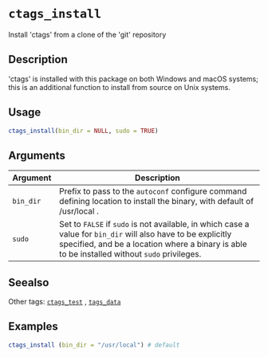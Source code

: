 # `ctags_install`

Install 'ctags' from a clone of the 'git' repository


## Description

'ctags' is installed with this package on both Windows and macOS systems;
 this is an additional function to install from source on Unix systems.


## Usage

```r
ctags_install(bin_dir = NULL, sudo = TRUE)
```


## Arguments

Argument      |Description
------------- |----------------
`bin_dir`     |     Prefix to pass to the `autoconf` configure command defining location to install the binary, with default of /usr/local .
`sudo`     |     Set to `FALSE` if `sudo` is not available, in which case a value for `bin_dir` will also have to be explicitly specified, and be a location where a binary is able to be installed without `sudo` privileges.


## Seealso

Other tags:
 [`ctags_test`](#ctagstest) ,
 [`tags_data`](#tagsdata)


## Examples

```r
ctags_install (bin_dir = "/usr/local") # default
```


